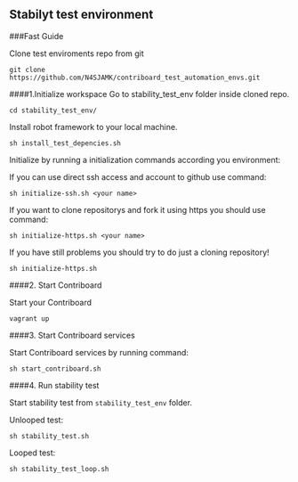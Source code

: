 ## Stabilyt test environment
  
###Fast Guide

Clone test enviroments repo from git

```
git clone https://github.com/N4SJAMK/contriboard_test_automation_envs.git
```

####1.Initialize workspace
Go to stability_test_env folder inside cloned repo.

```
cd stability_test_env/
```

Install robot framework to your local machine.
```
sh install_test_depencies.sh
```

Initialize by running a initialization commands according you environment:

If you can use direct ssh access and account to github use command:
```
sh initialize-ssh.sh <your name>
```

If you want to clone repositorys and fork it using https you should use command:
```
sh initialize-https.sh <your name>
```

If you have still problems you should try to do just a cloning repository!
```
sh initialize-https.sh
```

####2. Start Contriboard

Start your Contriboard

```
vagrant up
```

####3. Start Contriboard services

Start Contriboard services by running command:
```
sh start_contriboard.sh
```

####4. Run stability test

Start stability test from ```stability_test_env``` folder.

Unlooped test:
```
sh stability_test.sh
```

Looped test:
```
sh stability_test_loop.sh
```


